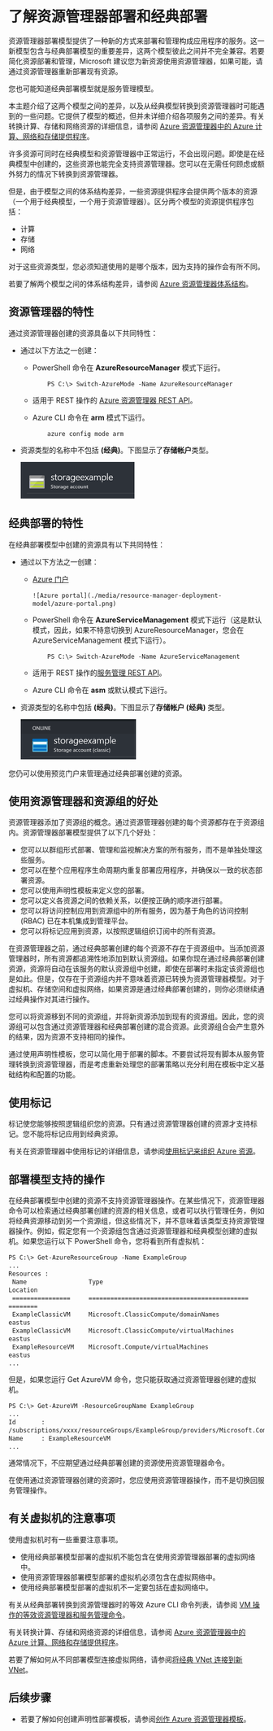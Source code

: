 <properties
   pageTitle="了解资源管理器与经典部署模型之间的差异"
   description="介绍资源管理器部署模型与经典（或服务管理）部署模型之间的差异。"
   services="azure-resource-manager"
   documentationCenter="na"
   authors="tfitzmac"
   manager="wpickett"
   editor=""/>

<tags
   ms.service="azure-resource-manager"
   ms.date="09/15/2015"
   wacn.date="11/12/2015"/>

# 了解资源管理器部署和经典部署

资源管理器部署模型提供了一种新的方式来部署和管理构成应用程序的服务。这一新模型包含与经典部署模型的重要差异，这两个模型彼此之间并不完全兼容。若要简化资源部署和管理，Microsoft 建议您为新资源使用资源管理器，如果可能，请通过资源管理器重新部署现有资源。

您也可能知道经典部署模型就是服务管理模型。

本主题介绍了这两个模型之间的差异，以及从经典模型转换到资源管理器时可能遇到的一些问题。它提供了模型的概述，但并未详细介绍各项服务之间的差异。有关转换计算、存储和网络资源的详细信息，请参阅 [Azure 资源管理器中的 Azure 计算、网络和存储提供程序](/documentation/articles/virtual-machines-azurerm-versus-azuresm)。

许多资源可同时在经典模型和资源管理器中正常运行，不会出现问题。即使是在经典模型中创建的，这些资源也能完全支持资源管理器。您可以在无需任何顾虑或额外努力的情况下转换到资源管理器。

但是，由于模型之间的体系结构差异，一些资源提供程序会提供两个版本的资源（一个用于经典模型，一个用于资源管理器）。区分两个模型的资源提供程序包括：

- 计算
- 存储
- 网络

对于这些资源类型，您必须知道使用的是哪个版本，因为支持的操作会有所不同。

若要了解两个模型之间的体系结构差异，请参阅 [Azure 资源管理器体系结构](/documentation/articles/virtual-machines-azure-resource-manager-architecture)。

## 资源管理器的特性

通过资源管理器创建的资源具备以下共同特性：

- 通过以下方法之一创建：
  - PowerShell 命令在 **AzureResourceManager** 模式下运行。

            PS C:\> Switch-AzureMode -Name AzureResourceManager

  - 适用于 REST 操作的 [Azure 资源管理器 REST API](https://msdn.microsoft.com/zh-cn/library/azure/dn790568.aspx)。
  - Azure CLI 命令在 **arm** 模式下运行。

            azure config mode arm

- 资源类型的名称中不包括 **(经典)**。下图显示了**存储帐户**类型。

    ![Web 应用](./media/resource-manager-deployment-model/resource-manager-type.png)

## 经典部署的特性

在经典部署模型中创建的资源具有以下共同特性：

- 通过以下方法之一创建：

  - [Azure 门户](https://manage.windowsazure.cn)

        ![Azure portal](./media/resource-manager-deployment-model/azure-portal.png)

  - PowerShell 命令在 **AzureServiceManagement** 模式下运行（这是默认模式，因此，如果不特意切换到 AzureResourceManager，您会在 AzureServiceManagement 模式下运行）。

            PS C:\> Switch-AzureMode -Name AzureServiceManagement

  - 适用于 REST 操作的[服务管理 REST API](https://msdn.microsoft.com/zh-cn/library/azure/ee460799.aspx)。
  - Azure CLI 命令在 **asm** 或默认模式下运行。
- 资源类型的名称中包括 **(经典)**。下图显示了**存储帐户 (经典)** 类型。

    ![经典类型](./media/resource-manager-deployment-model/classic-type.png)

您仍可以使用预览门户来管理通过经典部署创建的资源。

## 使用资源管理器和资源组的好处

资源管理器添加了资源组的概念。通过资源管理器创建的每个资源都存在于资源组内。资源管理器部署模型提供了以下几个好处：

- 您可以以群组形式部署、管理和监视解决方案的所有服务，而不是单独处理这些服务。
- 您可以在整个应用程序生命周期内重复部署应用程序，并确保以一致的状态部署资源。
- 您可以使用声明性模板来定义您的部署。 
- 您可以定义各资源之间的依赖关系，以便按正确的顺序进行部署。
- 您可以将访问控制应用到资源组中的所有服务，因为基于角色的访问控制 (RBAC) 已在本机集成到管理平台。
- 您可以将标记应用到资源，以按照逻辑组织订阅中的所有资源。


在资源管理器之前，通过经典部署创建的每个资源不存在于资源组中。当添加资源管理器时，所有资源都追溯性地添加到默认资源组。如果你现在通过经典部署创建资源，资源将自动在该服务的默认资源组中创建，即使在部署时未指定该资源组也是如此。但是，仅存在于资源组内并不意味着资源已转换为资源管理器模型。对于虚拟机、存储空间和虚拟网络，如果资源是通过经典部署创建的，则你必须继续通过经典操作对其进行操作。

您可以将资源移到不同的资源组，并将新资源添加到现有的资源组。因此，您的资源组可以包含通过资源管理器和经典部署创建的混合资源。此资源组合会产生意外的结果，因为资源不支持相同的操作。

通过使用声明性模板，您可以简化用于部署的脚本。不要尝试将现有脚本从服务管理转换到资源管理器，而是考虑重新处理您的部署策略以充分利用在模板中定义基础结构和配置的功能。

## 使用标记

标记使您能够按照逻辑组织您的资源。只有通过资源管理器创建的资源才支持标记。您不能将标记应用到经典资源。

有关在资源管理器中使用标记的详细信息，请参阅[使用标记来组织 Azure 资源](/documentation/articles/resource-group-using-tags)。

## 部署模型支持的操作

在经典部署模型中创建的资源不支持资源管理器操作。在某些情况下，资源管理器命令可以检索通过经典部署创建的资源的相关信息，或者可以执行管理任务，例如将经典资源移动到另一个资源组，但这些情况下，并不意味着该类型支持资源管理器操作。例如，假定您有一个资源组包含通过资源管理器和经典模型创建的虚拟机。如果您运行以下 PowerShell 命令，您将看到所有虚拟机：

    PS C:\> Get-AzureResourceGroup -Name ExampleGroup
    ...
    Resources :
     Name                 Type                                          Location
     ================     ============================================  ========
     ExampleClassicVM     Microsoft.ClassicCompute/domainNames          eastus
     ExampleClassicVM     Microsoft.ClassicCompute/virtualMachines      eastus
     ExampleResourceVM    Microsoft.Compute/virtualMachines             eastus
    ...

但是，如果您运行 Get AzureVM 命令，您只能获取通过资源管理器创建的虚拟机。

    PS C:\> Get-AzureVM -ResourceGroupName ExampleGroup
    ...
    Id       : /subscriptions/xxxx/resourceGroups/ExampleGroup/providers/Microsoft.Compute/virtualMachines/ExampleResourceVM
    Name     : ExampleResourceVM
    ...

通常情况下，不应期望通过经典部署创建的资源使用资源管理器命令。

在使用通过资源管理器创建的资源时，您应使用资源管理器操作，而不是切换回服务管理操作。

## 有关虚拟机的注意事项

使用虚拟机时有一些重要注意事项。

- 使用经典部署模型部署的虚拟机不能包含在使用资源管理器部署的虚拟网络中。
- 使用资源管理器部署模型部署的虚拟机必须包含在虚拟网络中。
- 使用经典部署模型部署的虚拟机不一定要包括在虚拟网络中。

有关从经典部署转换到资源管理器时的等效 Azure CLI 命令列表，请参阅 [VM 操作的等效资源管理器和服务管理命令](/documentation/articles/xplat-cli-azure-manage-vm-asm-arm)。

有关转换计算、存储和网络资源的详细信息，请参阅 [Azure 资源管理器中的 Azure 计算、网络和存储提供程序](/documentation/articles/virtual-machines-azurerm-versus-azuresm)。

若要了解如何从不同部署模型连接虚拟网络，请参阅[将经典 VNet 连接到新 VNet](/documentation/articles/virtual-networks-arm-asm-s2s)。

## 后续步骤

- 若要了解如何创建声明性部署模板，请参阅[创作 Azure 资源管理器模板](/documentation/articles/resource-group-authoring-templates)。

<!---HONumber=79-->